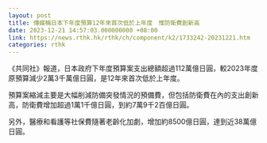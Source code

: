 ```yaml
---
layout: post
title: 傳媒稱日本下年度預算12年來首次低於上年度　惟防衛費創新高
date: 2023-12-21 14:57:03.000000000 +08:00
link: https://news.rthk.hk/rthk/ch/component/k2/1733242-20231221.htm
categories: rthk
---
```


《共同社》報道，日本政府下年度預算案支出總額超過112萬億日圓，較2023年度原預算減少2萬3千萬億日圓，是12年來首次低於上年度。

預算案縮減主要是大幅削減防備突發情況的預備費，但包括防衛費在內的支出創新高，防衛費增加超過1萬1千億日圓，到約7萬9千2百億日圓。

另外，醫療和看護等社保費隨著老齡化加劇，增加約8500億日圓，達到近38萬億日圓。

